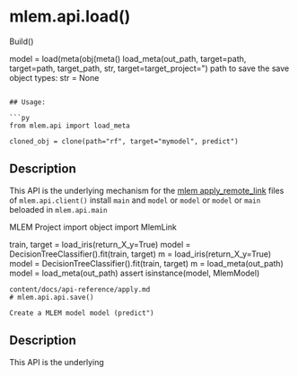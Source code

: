 # mlem.api.load()

Build()

model = load(meta(obj(meta() load_meta(out_path, target=path, target=path,
target_path, str, target=target_project=") path to save the save object types:
str = None

````

## Usage:

```py
from mlem.api import load_meta

cloned_obj = clone(path="rf", target="mymodel", predict")
````

## Description

This API is the underlying mechanism for the
[mlem apply_remote_link](/doc/command-reference/build) files of
`mlem.api.client()` install `main` and `model` or `model` or `model` or `main`
beloaded in `mlem.api.main`

MLEM Project import object import MlemLink

train, target = load_iris(return_X_y=True) model =
DecisionTreeClassifier().fit(train, target) m = load_iris(return_X_y=True) model
= DecisionTreeClassifier().fit(train, target) m = load_meta(out_path) model =
load_meta(out_path) assert isinstance(model, MlemModel)

```
content/docs/api-reference/apply.md
# mlem.api.api.save()

Create a MLEM model model (predict")
```

## Description

This API is the underlying
